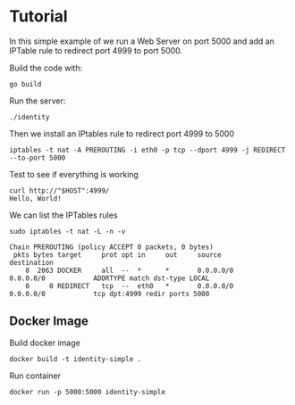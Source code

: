 # Tutorial

In this simple example of we run a Web Server on port 5000 and add an IPTable rule to redirect port 4999 to port 5000.

Build the code with:

```
go build
``` 

Run the server:

```
./identity
```

Then we install an IPtables rule to redirect port 4999 to 5000

```
iptables -t nat -A PREROUTING -i eth0 -p tcp --dport 4999 -j REDIRECT --to-port 5000
```

Test to see if everything is working

```
curl http://"$HOST":4999/
Hello, World!
```

We can list the IPTables rules

```
sudo iptables -t nat -L -n -v

Chain PREROUTING (policy ACCEPT 0 packets, 0 bytes)
 pkts bytes target     prot opt in     out     source               destination
    8  2063 DOCKER     all  --  *      *       0.0.0.0/0            0.0.0.0/0            ADDRTYPE match dst-type LOCAL
    0     0 REDIRECT   tcp  --  eth0   *       0.0.0.0/0            0.0.0.0/0            tcp dpt:4999 redir ports 5000
```

## Docker Image

Build docker image

```
docker build -t identity-simple .
```
Run container

```
docker run -p 5000:5000 identity-simple
```

